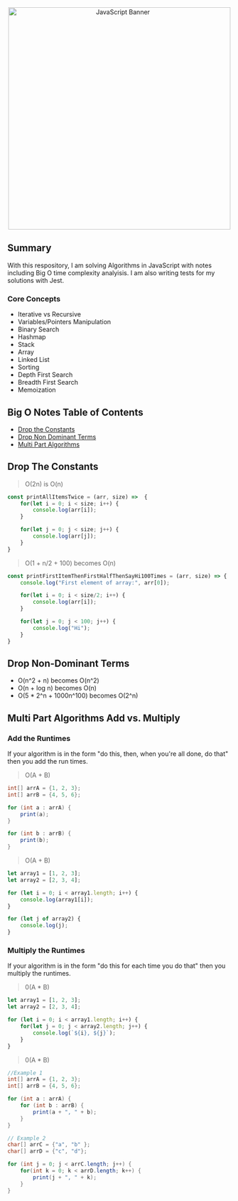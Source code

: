 <div align="center">
    <img src="https://res.cloudinary.com/dddnhychw/image/upload/v1598718831/Icons/JS_eqbfi5.png" alt="JavaScript Banner" width="500"/>
</div>

## Summary
With this respository, I am solving Algorithms in JavaScript with notes including Big O time complexity analyisis. I am also writing tests for my solutions with Jest.

### Core Concepts
- Iterative vs Recursive
- Variables/Pointers Manipulation
- Binary Search
- Hashmap
- Stack
- Array
- Linked List
- Sorting
- Depth First Search
- Breadth First Search
- Memoization


## Big O Notes Table of Contents


- [Drop the Constants](#drop-the-constants)
- [Drop Non Dominant Terms](#drop-non-dominant-terms)
- [Multi Part Algorithms](#multi-part-algorithms-add-vs-multiply)


## Drop The Constants

> O(2n) is O(n)

```JavaScript
const printAllItemsTwice = (arr, size) =>  {
    for(let i = 0; i < size; i++) {
        console.log(arr[i]);
    }

    for(let j = 0; j < size; j++) {
        console.log(arr[j]);
    }
}
```

> O(1 + n/2 + 100) becomes O(n)

```JavaScript
const printFirstItemThenFirstHalfThenSayHi100Times = (arr, size) => {
    console.log("First element of array:", arr[0]);

    for(let i = 0; i < size/2; i++) {
        console.log(arr[i]);
    }

    for(let j = 0; j < 100; j++) {
        console.log("Hi");
    }
}
```

## Drop Non-Dominant Terms
- O(n^2 + n) becomes O(n^2)
- O(n + log n) becomes O(n)
- O(5 * 2^n + 1000n^100) becomes O(2^n)

## Multi Part Algorithms Add vs. Multiply

### Add the Runtimes
If your algorithm is in the form "do this, then, when you're all done, do that" then you add the run times.

> O(A + B)

```Java
int[] arrA = {1, 2, 3};
int[] arrB = {4, 5, 6};

for (int a : arrA) {
    print(a);
}

for (int b : arrB) {
    print(b);
}

```

> O(A + B)

```JavaScript
let array1 = [1, 2, 3];
let array2 = [2, 3, 4];

for (let i = 0; i < array1.length; i++) {
    console.log(array1[i]);
}

for (let j of array2) {
    console.log(j);
}
```

### Multiply the Runtimes
If your algorithm is in the form "do this for each time you do that" then you multiply the runtimes.

> 0(A * B)

```JavaScript
let array1 = [1, 2, 3];
let array2 = [2, 3, 4];

for (let i = 0; i < array1.length; i++) {
    for(let j = 0; j < array2.length; j++) {
        console.log(`${i}, ${j}`);
    }
}
```

> 0(A * B)

``` Java
//Example 1
int[] arrA = {1, 2, 3};
int[] arrB = {4, 5, 6};

for (int a : arrA) {
    for (int b : arrB) {
        print(a + ", " + b);
    }
}

// Example 2
char[] arrC = {"a", "b" };
char[] arrD = {"c", "d"};

for (int j = 0; j < arrC.length; j++) {
    for(int k = 0; k < arrD.length; k++) {
        print(j + ", " + k);
    }
}

```
